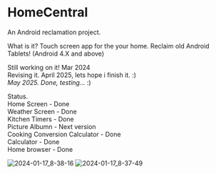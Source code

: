# HomeCentral
An Android reclamation project.  

What is it? Touch screen app for the your home. Reclaim old Android Tablets! (Android 4.X and above)  

 Still working on it! Mar 2024  
 Revising it. April 2025, lets hope i finish it. :)  
 *May 2025. Done, testing...*  :)

 Status.  
 Home Screen - Done  
 Weather Screen - Done  
 Kitchen Timers - Done  
 Picture Albumn - Next version  
 Cooking Conversion Calculator - Done   
 Calculator - Done   
 Home browser - Done
 
 
![2024-01-17_8-38-16](https://github.com/jakebullet70/HomeCentral/assets/14124210/c0528d71-c3db-4ca0-a554-58c474b0324f)
![2024-01-17_8-37-49](https://github.com/jakebullet70/HomeCentral/assets/14124210/efd18c93-1a84-4a2a-8bbb-69c5a1c6ef37)
